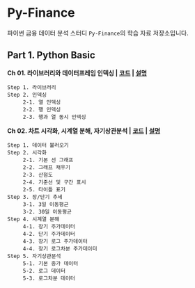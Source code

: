 # Py-Finance
파이썬 금융 데이터 분석 스터디 `Py-Finance`의 학습 자료 저장소입니다.

## Part 1. Python Basic
**Ch 01. 라이브러리와 데이터프레임 인덱싱 | [코드](https://github.com/sw-song/py_finance/blob/main/01_python_basic/01_library_and_indexing.ipynb) | [설명](https://blog.naver.com/sw930601/222803780138)**
```
Step 1. 라이브러리
Step 2. 인덱싱
     2-1. 열 인덱싱
     2-2. 행 인덱싱
     2-3. 행과 열 동시 인덱싱
```

**Ch 02. 차트 시각화, 시계열 분해, 자기상관분석 | [코드](https://github.com/sw-song/py_finance/blob/main/01_python_basic/02_visualization_decomposition_autocorrelation.ipynb) | [설명](https://blog.naver.com/sw930601/222811729646)**
```
Step 1. 데이터 불러오기
Step 2. 시각화
     2-1. 기본 선 그래프
     2-2. 그래프 채우기
     2-3. 산점도
     2-4. 기준선 및 구간 표시
     2-5. 타이틀 표기
Step 3. 장/단기 추세
     3-1. 3일 이동평균
     3-2. 30일 이동평균
Step 4. 시계열 분해
     4-1. 장기 주가데이터
     4-2. 단기 주가데이터
     4-3. 장기 로그 주가데이터
     4-4. 장기 로그차분 주가데이터
Step 5. 자기상관분석
     5-1. 기본 종가 데이터
     5-2. 로그 데이터
     5-3. 로그차분 데이터
```




